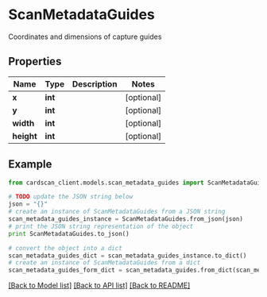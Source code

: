 # ScanMetadataGuides

Coordinates and dimensions of capture guides

## Properties
Name | Type | Description | Notes
------------ | ------------- | ------------- | -------------
**x** | **int** |  | [optional] 
**y** | **int** |  | [optional] 
**width** | **int** |  | [optional] 
**height** | **int** |  | [optional] 

## Example

```python
from cardscan_client.models.scan_metadata_guides import ScanMetadataGuides

# TODO update the JSON string below
json = "{}"
# create an instance of ScanMetadataGuides from a JSON string
scan_metadata_guides_instance = ScanMetadataGuides.from_json(json)
# print the JSON string representation of the object
print ScanMetadataGuides.to_json()

# convert the object into a dict
scan_metadata_guides_dict = scan_metadata_guides_instance.to_dict()
# create an instance of ScanMetadataGuides from a dict
scan_metadata_guides_form_dict = scan_metadata_guides.from_dict(scan_metadata_guides_dict)
```
[[Back to Model list]](../README.md#documentation-for-models) [[Back to API list]](../README.md#documentation-for-api-endpoints) [[Back to README]](../README.md)


